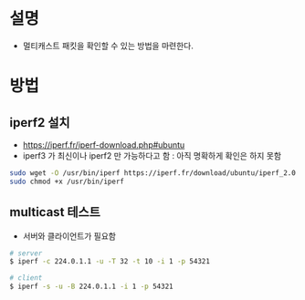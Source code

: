 # 설명
 - 멀티캐스트 패킷을 확인할 수 있는 방법을 마련한다.

# 방법

## iperf2 설치
 - https://iperf.fr/iperf-download.php#ubuntu
 - iperf3 가 최신이나 iperf2 만 가능하다고 함 : 아직 명확하게 확인은 하지 못함

```bash
sudo wget -O /usr/bin/iperf https://iperf.fr/download/ubuntu/iperf_2.0.9
sudo chmod +x /usr/bin/iperf
```

## multicast 테스트
 - 서버와 클라이언트가 필요함

```bash
# server
$ iperf -c 224.0.1.1 -u -T 32 -t 10 -i 1 -p 54321
```

```bash
# client
$ iperf -s -u -B 224.0.1.1 -i 1 -p 54321
```
